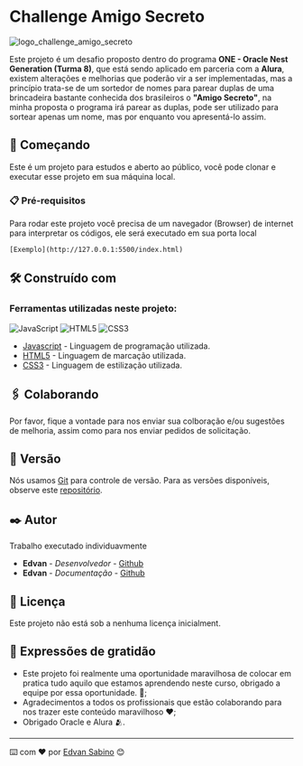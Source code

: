 # Challenge Amigo Secreto

![logo_challenge_amigo_secreto](https://github.com/user-attachments/assets/53b2f8b5-4d15-493a-ad13-8b9709d6e4d0)

Este projeto é um desafio proposto dentro do programa **ONE - Oracle Nest Generation (Turma 8)**, que está sendo aplicado em parceria com a **Alura**, existem alterações e melhorias que poderão vir a ser implementadas, mas a princípio trata-se de um sortedor de nomes para parear duplas de uma brincadeira bastante conhecida dos brasileiros o **"Amigo Secreto"**, na minha proposta o programa irá parear as duplas, pode ser utilizado para sortear apenas um nome, mas por enquanto vou apresentá-lo assim.

## 🚀 Começando

Este é um projeto para estudos e aberto ao público, você pode clonar e executar esse projeto em sua máquina local.


### 📋 Pré-requisitos

Para rodar este projeto você precisa de um navegador (Browser) de internet para interpretar os códigos, ele será executado em sua porta local

```
[Exemplo](http://127.0.0.1:5500/index.html)
```
## 🛠️ Construído com

### Ferramentas utilizadas neste projeto:

![JavaScript](https://img.shields.io/badge/javascript-%23323330.svg?style=for-the-badge&logo=javascript&logoColor=%23F7DF1E) ![HTML5](https://img.shields.io/badge/html5-%23E34F26.svg?style=for-the-badge&logo=html5&logoColor=white) ![CSS3](https://img.shields.io/badge/css3-%231572B6.svg?style=for-the-badge&logo=css3&logoColor=white)
* [Javascript](http://www.dropwizard.io/1.0.2/docs/](https://developer.mozilla.org/pt-BR/docs/Learn_web_development/Core/Scripting/What_is_JavaScript)) - Linguagem de programação utilizada. 
* [HTML5](https://maven.apache.org/) - Linguagem de marcação utilizada. 
* [CSS3](https://rometools.github.io/rome/) - Linguagem de estilização utilizada.

## 🖇️ Colaborando

Por favor, fique a vontade para nos enviar sua colboração e/ou sugestões de melhoria, assim como para nos enviar pedidos de solicitação.

## 📌 Versão

Nós usamos [Git](https://git-scm.com/doc) para controle de versão. Para as versões disponíveis, observe este [repositório](https://github.com/suas/tags/do/projeto](https://github.com/edvannps/first-challenge-alura)). 

## ✒️ Autor

Trabalho executado individuavmente

* **Edvan** - *Desenvolvedor* - [Github](https://github.com/edvannps)
* **Edvan** - *Documentação* - [Github](https://github.com/edvannps)


## 📄 Licença

Este projeto não está sob a nenhuma licença inicialment.

## 🎁 Expressões de gratidão

* Este projeto foi realmente uma oportunidade maravilhosa de colocar em pratica tudo aquilo que estamos aprendendo neste curso, obrigado a equipe por essa oportunidade. 📢;
* Agradecimentos a todos os profissionais que estão colaborando para nos trazer este conteúdo maravilhoso ❤️;
* Obrigado Oracle e Alura 🫂.


---
⌨️ com ❤️ por [Edvan Sabino](https://github.com/edvannps) 😊
